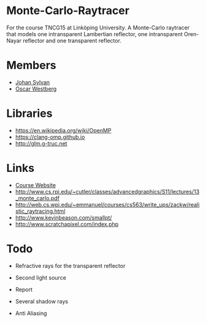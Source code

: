 # Monte-Carlo-Raytracer
For the course TNCG15 at Linköping University. A Monte-Carlo raytracer that models one intransparent Lambertian reflector, one intransparent Oren-Nayar reflector and one transparent reflector.

# Members
* [Johan Sylvan](http://johansylvan.se)  
* [Oscar Westberg](http://oscarwestberg.github.io)

# Libraries
* https://en.wikipedia.org/wiki/OpenMP  
* https://clang-omp.github.io  
* http://glm.g-truc.net

# Links
* [Course Website](http://staffwww.itn.liu.se/~mardi/WebPages/Courses/TNCG15/courseTNCG15-2014)  
* http://www.cs.rpi.edu/~cutler/classes/advancedgraphics/S11/lectures/13_monte_carlo.pdf  
* http://web.cs.wpi.edu/~emmanuel/courses/cs563/write_ups/zackw/realistic_raytracing.html  
* http://www.kevinbeason.com/smallpt/  
* http://www.scratchapixel.com/index.php  

# Todo
* Refractive rays for the transparent reflector   
* Second light source  
* Report  

* Several shadow rays  
* Anti Aliasing  